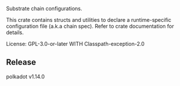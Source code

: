 Substrate chain configurations.

This crate contains structs and utilities to declare a runtime-specific configuration file (a.k.a chain spec).
Refer to crate documentation for details.

License: GPL-3.0-or-later WITH Classpath-exception-2.0


## Release

polkadot v1.14.0
